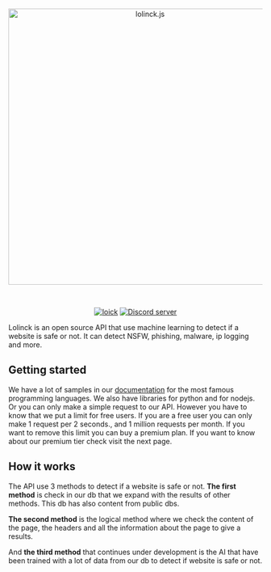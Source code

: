 <div align="center">
  <br />
  <p>
    <a href="https://lolinck.vercel.app/"><img src="https://lolinck.vercel.app/banner.png" width="546" alt="lolinck.js" /></a>
  </p>
  <br />
  <p>
      <a href="https://dsc.gg/loick"><img src="https://lolinck.vercel.app/made-by.png" alt="loick"/></a>
    <a href="https://dsc.gg/loick"><img src="https://img.shields.io/discord/822911379924582410?color=5865F2&logo=discord&logoColor=white&style=for-the-badge" alt="Discord server" /></a>
  </p>
</div>
Lolinck is an open source API that use machine learning to detect if a website is safe or not. It can detect NSFW, phishing, malware, ip logging and more.

## Getting started
We have a lot of samples in our [documentation](https://lolinck.vercel.app/) for the most famous programming languages. We also have libraries for python and for nodejs. Or you can only make a simple request to our API. However you have to know that we put a limit for free users. If you are a free user you can only make 1 request per 2 seconds., and 1 million requests per month. If you want to remove this limit you can buy a premium plan. If you want to know about our premium tier check visit the next page.

## How it works
The API use 3 methods to detect if a website is safe or not.
**The first method**
is check in our db that we expand with the results of other methods. This db has also content from public dbs.

**The second method**
is the logical method where we check the content of the page, the headers and all the information about the page to give a results. <br />

And **the third method**
that continues under development is the AI that have been trained with a lot of data from our db to detect if website is safe or not.
